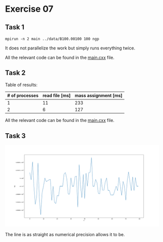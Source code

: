 # Exercise 07

## Task 1

```{bash}
mpirun -n 2 main ../data/B100.00100 100 ngp
```
It does not parallelize the work but simply runs everything twice.

All the relevant code can be found in the [main.cxx](mass_assignment/src/main.cxx) file.

## Task 2

Table of results:

| # of processes | read file [ms] | mass assignment [ms] |
|----------------|----------------|----------------------|
| 1              | 11             | 233                  |
| 2              | 6              | 127                  |

All the relevant code can be found in the [main.cxx](mass_assignment/src/main.cxx) file.

## Task 3

![compare.png](mass_assignment/out/compare.png)

The line is as straight as numerical precision allows it to be. 
